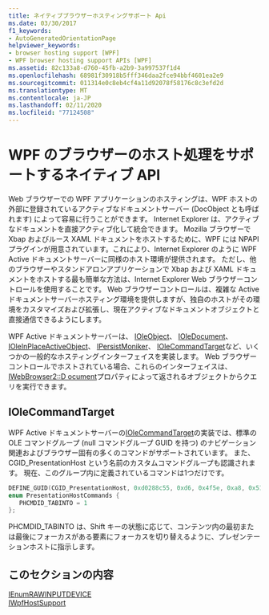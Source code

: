 ```yaml
---
title: ネイティブブラウザーホスティングサポート Api
ms.date: 03/30/2017
f1_keywords:
- AutoGeneratedOrientationPage
helpviewer_keywords:
- browser hosting support [WPF]
- WPF browser hosting support APIs [WPF]
ms.assetid: 82c133a8-d760-45fb-a2b9-3a997537f1d4
ms.openlocfilehash: 68981f30918b5fff346daa2fce94bbf4601ea2e9
ms.sourcegitcommit: 011314e0c8eb4cf4a11d92078f58176c8c3efd2d
ms.translationtype: MT
ms.contentlocale: ja-JP
ms.lasthandoff: 02/11/2020
ms.locfileid: "77124508"
---
```

# <a name="native-wpf-browser-hosting-support-apis"></a>WPF のブラウザーのホスト処理をサポートするネイティブ API
Web ブラウザーでの WPF アプリケーションのホスティングは、WPF ホストの外部に登録されているアクティブなドキュメントサーバー (DocObject とも呼ばれます) によって容易に行うことができます。 Internet Explorer は、アクティブなドキュメントを直接アクティブ化して統合できます。 Mozilla ブラウザーで Xbap およびルース XAML ドキュメントをホストするために、WPF には NPAPI プラグインが用意されています。これにより、Internet Explorer のように WPF Active ドキュメントサーバーに同様のホスト環境が提供されます。 ただし、他のブラウザーやスタンドアロンアプリケーションで Xbap および XAML ドキュメントをホストする最も簡単な方法は、Internet Explorer Web ブラウザーコントロールを使用することです。 Web ブラウザーコントロールは、複雑な Active ドキュメントサーバーホスティング環境を提供しますが、独自のホストがその環境をカスタマイズおよび拡張し、現在アクティブなドキュメントオブジェクトと直接通信できるようにします。  
  
 WPF Active ドキュメントサーバーは、 [IOleObject](/windows/win32/api/oleidl/nn-oleidl-ioleobject)、 [IOleDocument](/windows/win32/api/docobj/nn-docobj-ioledocument)、 [IOleInPlaceActiveObject](/windows/win32/api/oleidl/nn-oleidl-ioleinplaceactiveobject)、 [IPersistMoniker](https://docs.microsoft.com/previous-versions/windows/internet-explorer/ie-developer/platform-apis/ms775042(v=vs.85))、 [IOleCommandTarget](/windows/win32/api/docobj/nn-docobj-iolecommandtarget)など、いくつかの一般的なホスティングインターフェイスを実装します。 Web ブラウザーコントロールでホストされている場合、これらのインターフェイスは、 [IWebBrowser2::D ocument](https://docs.microsoft.com/previous-versions/aa752116(v=vs.85))プロパティによって返されるオブジェクトからクエリを実行できます。  
  
## <a name="iolecommandtarget"></a>IOleCommandTarget  
 WPF Active ドキュメントサーバーの[IOleCommandTarget](/windows/win32/api/docobj/nn-docobj-iolecommandtarget)の実装では、標準の OLE コマンドグループ (null コマンドグループ GUID を持つ) のナビゲーション関連およびブラウザー固有の多くのコマンドがサポートされています。 また、CGID_PresentationHost という名前のカスタムコマンドグループも認識されます。 現在、このグループ内に定義されているコマンドは1つだけです。  
  
```cpp  
DEFINE_GUID(CGID_PresentationHost, 0xd0288c55, 0xd6, 0x4f5e, 0xa8, 0x51, 0x79, 0xde, 0xc5, 0x1b, 0x10, 0xec);  
enum PresentationHostCommands {   
   PHCMDID_TABINTO = 1   
};  
```  
  
 PHCMDID_TABINTO は、Shift キーの状態に応じて、コンテンツ内の最初または最後にフォーカスがある要素にフォーカスを切り替えるように、プレゼンテーションホストに指示します。  
  
## <a name="in-this-section"></a>このセクションの内容  
 [IEnumRAWINPUTDEVICE](ienumrawinputdevice.md)  
 [IWpfHostSupport](iwpfhostsupport.md)
